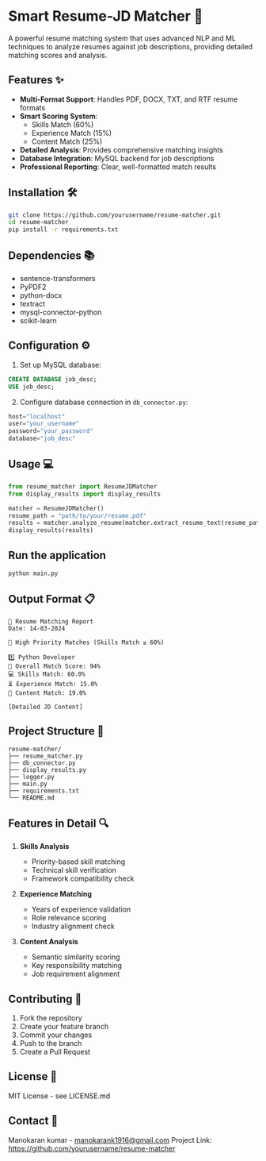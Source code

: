 # Smart Resume-JD Matcher 🚀

A powerful resume matching system that uses advanced NLP and ML techniques to analyze resumes against job descriptions, providing detailed matching scores and analysis.

## Features ✨

- **Multi-Format Support**: Handles PDF, DOCX, TXT, and RTF resume formats
- **Smart Scoring System**: 
  - Skills Match (60%)
  - Experience Match (15%)
  - Content Match (25%)
- **Detailed Analysis**: Provides comprehensive matching insights
- **Database Integration**: MySQL backend for job descriptions
- **Professional Reporting**: Clear, well-formatted match results

## Installation 🛠️

```bash
git clone https://github.com/yourusername/resume-matcher.git
cd resume-matcher
pip install -r requirements.txt
```

## Dependencies 📚

- sentence-transformers
- PyPDF2
- python-docx
- textract
- mysql-connector-python
- scikit-learn

## Configuration ⚙️

1. Set up MySQL database:
```sql
CREATE DATABASE job_desc;
USE job_desc;
```

2. Configure database connection in `db_connector.py`:
```python
host="localhost"
user="your_username"
password="your_password"
database="job_desc"
```

## Usage 💻

```python
from resume_matcher import ResumeJDMatcher
from display_results import display_results

matcher = ResumeJDMatcher()
resume_path = "path/to/your/resume.pdf"
results = matcher.analyze_resume(matcher.extract_resume_text(resume_path))
display_results(results)
```

## Run the application
```bash
python main.py
```

## Output Format 📋

```
📌 Resume Matching Report
Date: 14-03-2024

🔹 High Priority Matches (Skills Match ≥ 60%)

1️⃣ Python Developer
🔢 Overall Match Score: 94%
💻 Skills Match: 60.0%
⏳ Experience Match: 15.0%
🎯 Content Match: 19.0%

[Detailed JD Content]
```

## Project Structure 📁

```
resume-matcher/
├── resume_matcher.py
├── db_connector.py
├── display_results.py
├── logger.py
├── main.py
├── requirements.txt
└── README.md
```

## Features in Detail 🔍

1. **Skills Analysis**
   - Priority-based skill matching
   - Technical skill verification
   - Framework compatibility check

2. **Experience Matching**
   - Years of experience validation
   - Role relevance scoring
   - Industry alignment check

3. **Content Analysis**
   - Semantic similarity scoring
   - Key responsibility matching
   - Job requirement alignment

## Contributing 🤝

1. Fork the repository
2. Create your feature branch
3. Commit your changes
4. Push to the branch
5. Create a Pull Request

## License 📄

MIT License - see LICENSE.md

## Contact 📧

Manokaran kumar - manokarank1916@gmail.com
Project Link: https://github.com/yourusername/resume-matcher